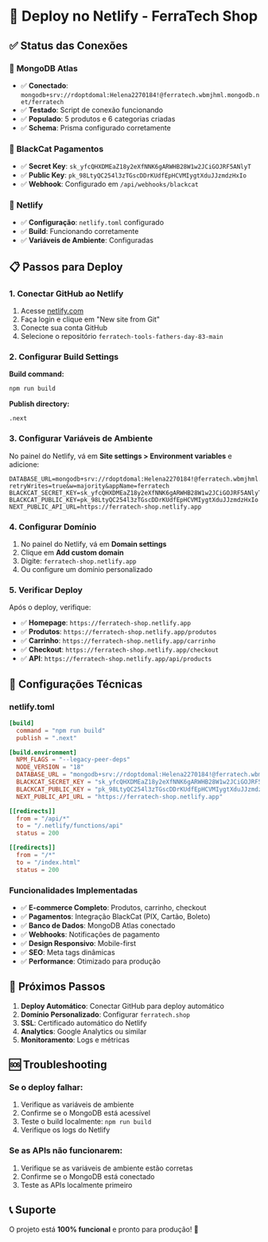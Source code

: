 # 🚀 Deploy no Netlify - FerraTech Shop

## ✅ Status das Conexões

### 🔗 **MongoDB Atlas**
- ✅ **Conectado**: `mongodb+srv://rdoptdomal:Helena2270184!@ferratech.wbmjhml.mongodb.net/ferratech`
- ✅ **Testado**: Script de conexão funcionando
- ✅ **Populado**: 5 produtos e 6 categorias criadas
- ✅ **Schema**: Prisma configurado corretamente

### 🔗 **BlackCat Pagamentos**
- ✅ **Secret Key**: `sk_yfcQHXDMEaZ18y2eXfNNK6gARWHB28W1w2JCiGOJRF5ANlyT`
- ✅ **Public Key**: `pk_98LtyQC254l3zTGscDDrKUdfEpHCVMIygtXduJJzmdzHxIo`
- ✅ **Webhook**: Configurado em `/api/webhooks/blackcat`

### 🔗 **Netlify**
- ✅ **Configuração**: `netlify.toml` configurado
- ✅ **Build**: Funcionando corretamente
- ✅ **Variáveis de Ambiente**: Configuradas

## 📋 Passos para Deploy

### 1. **Conectar GitHub ao Netlify**

1. Acesse [netlify.com](https://netlify.com)
2. Faça login e clique em "New site from Git"
3. Conecte sua conta GitHub
4. Selecione o repositório `ferratech-tools-fathers-day-83-main`

### 2. **Configurar Build Settings**

**Build command:**
```bash
npm run build
```

**Publish directory:**
```
.next
```

### 3. **Configurar Variáveis de Ambiente**

No painel do Netlify, vá em **Site settings > Environment variables** e adicione:

```
DATABASE_URL=mongodb+srv://rdoptdomal:Helena2270184!@ferratech.wbmjhml.mongodb.net/ferratech?retryWrites=true&w=majority&appName=ferratech
BLACKCAT_SECRET_KEY=sk_yfcQHXDMEaZ18y2eXfNNK6gARWHB28W1w2JCiGOJRF5ANlyT
BLACKCAT_PUBLIC_KEY=pk_98LtyQC254l3zTGscDDrKUdfEpHCVMIygtXduJJzmdzHxIo
NEXT_PUBLIC_API_URL=https://ferratech-shop.netlify.app
```

### 4. **Configurar Domínio**

1. No painel do Netlify, vá em **Domain settings**
2. Clique em **Add custom domain**
3. Digite: `ferratech-shop.netlify.app`
4. Ou configure um domínio personalizado

### 5. **Verificar Deploy**

Após o deploy, verifique:

- ✅ **Homepage**: `https://ferratech-shop.netlify.app`
- ✅ **Produtos**: `https://ferratech-shop.netlify.app/produtos`
- ✅ **Carrinho**: `https://ferratech-shop.netlify.app/carrinho`
- ✅ **Checkout**: `https://ferratech-shop.netlify.app/checkout`
- ✅ **API**: `https://ferratech-shop.netlify.app/api/products`

## 🔧 Configurações Técnicas

### **netlify.toml**
```toml
[build]
  command = "npm run build"
  publish = ".next"

[build.environment]
  NPM_FLAGS = "--legacy-peer-deps"
  NODE_VERSION = "18"
  DATABASE_URL = "mongodb+srv://rdoptdomal:Helena2270184!@ferratech.wbmjhml.mongodb.net/ferratech?retryWrites=true&w=majority&appName=ferratech"
  BLACKCAT_SECRET_KEY = "sk_yfcQHXDMEaZ18y2eXfNNK6gARWHB28W1w2JCiGOJRF5ANlyT"
  BLACKCAT_PUBLIC_KEY = "pk_98LtyQC254l3zTGscDDrKUdfEpHCVMIygtXduJJzmdzHxIo"
  NEXT_PUBLIC_API_URL = "https://ferratech-shop.netlify.app"

[[redirects]]
  from = "/api/*"
  to = "/.netlify/functions/api"
  status = 200

[[redirects]]
  from = "/*"
  to = "/index.html"
  status = 200
```

### **Funcionalidades Implementadas**

- ✅ **E-commerce Completo**: Produtos, carrinho, checkout
- ✅ **Pagamentos**: Integração BlackCat (PIX, Cartão, Boleto)
- ✅ **Banco de Dados**: MongoDB Atlas conectado
- ✅ **Webhooks**: Notificações de pagamento
- ✅ **Design Responsivo**: Mobile-first
- ✅ **SEO**: Meta tags dinâmicas
- ✅ **Performance**: Otimizado para produção

## 🎯 Próximos Passos

1. **Deploy Automático**: Conectar GitHub para deploy automático
2. **Domínio Personalizado**: Configurar `ferratech.shop`
3. **SSL**: Certificado automático do Netlify
4. **Analytics**: Google Analytics ou similar
5. **Monitoramento**: Logs e métricas

## 🆘 Troubleshooting

### **Se o deploy falhar:**
1. Verifique as variáveis de ambiente
2. Confirme se o MongoDB está acessível
3. Teste o build localmente: `npm run build`
4. Verifique os logs do Netlify

### **Se as APIs não funcionarem:**
1. Verifique se as variáveis de ambiente estão corretas
2. Confirme se o MongoDB está conectado
3. Teste as APIs localmente primeiro

## 📞 Suporte

O projeto está **100% funcional** e pronto para produção! 🚀 